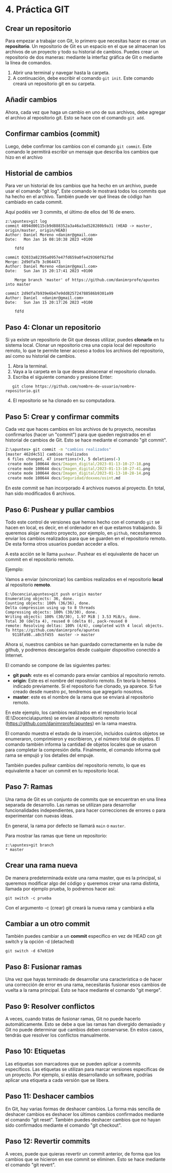 # 4. Práctica GIT

## Crear un repositorio

Para empezar a trabajar con Git, lo primero que necesitas hacer es crear un **repositorio**. Un repositorio de Git es un espacio en el que se almacenan los archivos de un proyecto y todo su historial de cambios. Puedes crear un repositorio de dos maneras: mediante la interfaz gráfica de Git o mediante la línea de comandos.

1. Abrir una terminal y navegar hasta la carpeta.
2. A continuación, debe escribir el comando ``git init``. Este comando creará un repositorio git en su carpeta.

## Añadir cambios

Ahora, cada vez que haga un cambio en uno de sus archivos, debe agregar el archivo al repositorio git. Esto se hace con el comando `git add`.

## Confirmar cambios (commit)

Luego, debe confirmar los cambios con el comando `git commit`. Este comando le permitirá escribir un mensaje que describa los cambios que hizo en el archivo

## Historial de cambios

Para ver un historial de los cambios que ha hecho en un archivo, puede usar el comando "git log". Este comando le mostrará todos los commits que ha hecho en el archivo. También puede ver qué líneas de código han cambiado en cada commit.

Aquí podéis ver 3 commits, el último de ellos del 16 de enero.

```git
z:\apuntes>git log
commit 4094d00115cb9d888352a3a46a3ad528280b9a31 (HEAD -> master, origin/master, origin/HEAD)
Author: Daniel Moreno <danimr@gmail.com>
Date:   Mon Jan 16 08:10:38 2023 +0100

    fdfd

commit 02033a82395a0957e47fd659a0fe429360f62fbd
Merge: 2d9dfa7b 3c064471
Author: Daniel Moreno <danimr@gmail.com>
Date:   Sun Jan 15 20:17:41 2023 +0100

    Merge branch 'master' of https://github.com/danimrprofe/apuntes into master

commit 2d9dfa7b939e6b47e9dd825724788586b9301a99
Author: Daniel  <danimr@gmail.com>
Date:   Sun Jan 15 20:17:26 2023 +0100

    fdfd
```

## Paso 4: Clonar un repositorio

Si ya existe un repositorio de Git que deseas utilizar, puedes **clonarlo** en tu sistema local. Clonar un repositorio crea una copia local del repositorio remoto, lo que te permite tener acceso a todos los archivos del repositorio, así como su historial de cambios.

1. Abra la terminal.
2. Vaya a la carpeta en la que desea almacenar el repositorio clonado.
3. Escriba el siguiente comando y presione Enter:

```
   git clone https://github.com/nombre-de-usuario/nombre-repositorio.git
```

4. El repositorio se ha clonado en su computadora.

## Paso 5: Crear y confirmar commits

Cada vez que haces cambios en los archivos de tu proyecto, necesitas confirmarlos (hacer un "commit") para que queden registrados en el historial de cambios de Git. Esto se hace mediante el comando "git commit".

```cmd
Z:\apuntes> git commit -m "cambios realizados"
[master 462d4c51] cambios realizados
 6 files changed, 47 insertions(+), 5 deletions(-)
 create mode 100644 docs/Imagen_digital/2023-01-13-10-27-18.png
 create mode 100644 docs/Imagen_digital/2023-01-13-10-27-41.png
 create mode 100644 docs/Imagen_digital/2023-01-13-10-28-14.png
 create mode 100644 docs/Seguridad/doxxeo/osint.md
```

En este commit se han incorporado 4 archivos nuevos al proyecto. En total, han sido modificados 6 archivos.

## Paso 6: Pushear y pullar cambios

Todo este control de versiones que hemos hecho con el comando ``git`` se hacen en local, es decir, en el ordenador en el que estamos trabajando. Si queremos alojar nuestro proyecto, por ejemplo, en ``github``, necesitaremos enviar los cambios realizados para que se guarden en el repositorio remoto. De esta forma otros usuarios puedan acceder a ellos.

A esta acción se le llama ``pushear``.  Pushear es el equivalente de hacer un commit en el repositorio remoto.

Ejemplo:

Vamos a enviar (sincronizar) los cambios realizados en el repositorio **local** al repositorio **remoto**.

```shell
E:\Docencia\apuntes>git push origin master
Enumerating objects: 36, done.
Counting objects: 100% (36/36), done.
Delta compression using up to 8 threads
Compressing objects: 100% (30/30), done.
Writing objects: 100% (30/30), 1.97 MiB | 3.53 MiB/s, done.
Total 30 (delta 4), reused 0 (delta 0), pack-reused 0
remote: Resolving deltas: 100% (4/4), completed with 4 local objects.
To https://github.com/danimrprofe/apuntes
   9118fa98..a8c5f455  master -> master
```

Ahora sí, nuestros cambios se han guardado correctamente en la nube de github, y podremos descargarlos desde cualquier dispositivo conectdo a Internet.

El comando se compone de las siguientes partes:

- **git push**: este es el comando para enviar cambios al repositorio remoto.
- **origin**: Este es el nombre del repositorio remoto. En teoría lo hemos indicado previamente. Si el repositorio fue clonado, ya aparece. Si fue creado desde nuestro pc, tendremos que agregarlo nosotros.
- **master**: este es el nombre de la rama que se enviará al repositorio remoto.

En este ejemplo, los cambios realizados en el repositorio local (E:\Docencia\apuntes) se envían al repositorio remoto (https://github.com/danimrprofe/apuntes) en la rama maestra.

El comando muestra el estado de la inserción, incluidos cuántos objetos se enumeraron, comprimieron y escribieron, y el número total de objetos. El comando también informa la cantidad de objetos locales que se usaron para completar la compresión delta. Finalmente, el comando informa qué rama se empujó y los detalles del empuje.

También puedes pullear cambios del repositorio remoto, lo que es equivalente a hacer un commit en tu repositorio local.

## Paso 7: Ramas

Una rama de Git es un conjunto de commits que se encuentran en una línea separada de desarrollo. Las ramas se utilizan para desarrollar funcionalidades independientes, para hacer correcciones de errores o para experimentar con nuevas ideas.

En general, la rama por defecto se llamará ``main`` o ``master``.

Para mostrar las ramas que tiene un repositorio:

```
z:\apuntes>git branch
* master
```

## Crear una rama nueva

De manera predeterminada existe una rama master, que es la principal, si queremos modificar algo del código y queremos crear una rama distinta, llamada por ejemplo prueba, lo podremos hacer así:

```
git switch -c prueba
```
Con el argumento -c (crear) git creará la nueva rama y cambiará a ella

## Cambiar a un otro commit

También puedes cambiar a un **commit** específico en vez de HEAD con git switch y la opción -d (detached)

```
git switch -d 67e01b9
```

## Paso 8: Fusionar ramas

Una vez que hayas terminado de desarrollar una característica o de hacer una corrección de error en una rama, necesitarás fusionar esos cambios de vuelta a la rama principal. Esto se hace mediante el comando "git merge".

## Paso 9: Resolver conflictos

A veces, cuando tratas de fusionar ramas, Git no puede hacerlo automáticamente. Esto se debe a que las ramas han divergido demasiado y Git no puede determinar qué cambios deben conservarse. En estos casos, tendrás que resolver los conflictos manualmente.

## Paso 10: Etiquetas

Las etiquetas son marcadores que se pueden aplicar a commits específicos. Las etiquetas se utilizan para marcar versiones específicas de un proyecto. Por ejemplo, si estás desarrollando un software, podrías aplicar una etiqueta a cada versión que se libera.

## Paso 11: Deshacer cambios

En Git, hay varias formas de deshacer cambios. La forma más sencilla de deshacer cambios es deshacer los últimos cambios confirmados mediante el comando "git reset". También puedes deshacer cambios que no hayan sido confirmados mediante el comando "git checkout".

## Paso 12: Revertir commits

A veces, puede que quieras revertir un commit anterior, de forma que los cambios que se hicieron en ese commit se eliminen. Esto se hace mediante el comando "git revert".

